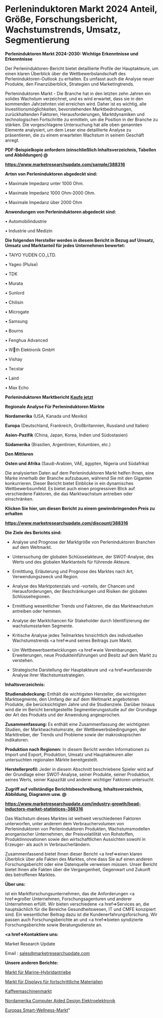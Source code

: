 # Perleninduktoren Markt 2024 Anteil, Größe, Forschungsbericht, Wachstumstrends, Umsatz, Segmentierung

<strong>Perleninduktoren Markt 2024-2030: Wichtige Erkenntnisse und Erkenntnisse</strong>

Der Perleninduktoren-Bericht bietet detaillierte Profile der Hauptakteure, um einen klaren Überblick über die Wettbewerbslandschaft des Perleninduktoren-Outlook zu erhalten. Es umfasst auch die Analyse neuer Produkte, den Finanzüberblick, Strategien und Marketingtrends.

Perleninduktoren Markt - Die Branche hat in den letzten zehn Jahren ein solides Wachstum verzeichnet, und es wird erwartet, dass sie in den kommenden Jahrzehnten viel erreichen wird. Daher ist es wichtig, alle Investitionsmöglichkeiten, bevorstehenden Marktbedrohungen, zurückhaltenden Faktoren, Herausforderungen, Marktdynamiken und technologischen Fortschritte zu ermitteln, um die Position in der Branche zu stärken. Die vorgeschlagene Untersuchung hat alle oben genannten Elemente analysiert, um dem Leser eine detaillierte Analyse zu präsentieren, die zu einem erwarteten Wachstum in seinem Geschäft anregt.



<strong><b>PDF-Beispielkopie anfordern (einschließlich Inhaltsverzeichnis, Tabellen und Abbildungen) @ </b></strong>

<strong><a href=https://www.marketresearchupdate.com/sample/388316>

<strong>https://www.marketresearchupdate.com/sample/388316</u></a></strong></strong>



<strong>Arten von Perleninduktoren abgedeckt sind:</strong>

• Maximale Impedanz unter 1000 Ohm.

• Maximale Impedanz 1000 Ohm-2000 Ohm.

• Maximale Impedanz über 2000 Ohm



<strong>Anwendungen von Perleninduktoren abgedeckt sind:</strong>

• Automobilindustrie

• Industrie und Medizin



<strong>Die folgenden Hersteller werden in diesem Bericht in Bezug auf Umsatz, Umsatz und Marktanteil für jedes Unternehmen bewertet:</strong>

• TAIYO YUDEN CO.,LTD.

• Yageo (Plulse)

• TDK

• Murata

• Sunlord

• Chilisin

• Microgate

• Samsung

• Bourns

• Fenghua Advanced

• Wth Elektronik GmbH

• Vishay

• Tecstar

• Laird

• Max Echo



<strong>Perleninduktoren Marktbericht <a href=https://www.marketresearchupdate.com/buynow/388316>Kaufe jetzt</a></strong>



<strong>Regionale Analyse Für Perleninduktoren Märkte</strong>



<strong>Nordamerika</strong> (USA, Kanada und Mexiko)



<strong>Europa</strong> (Deutschland, Frankreich, Großbritannien, Russland und Italien)



<strong>Asien-Pazifik</strong> (China, Japan, Korea, Indien und Südostasien)



<strong>Südamerika</strong> (Brasilien, Argentinien, Kolumbien, etc.)



<strong>Den Mittleren</strong> 

<strong>Osten und Afrika</strong> (Saudi-Arabien, VAE, ägypten, Nigeria und Südafrika)

Die analysierten Daten auf dem Perleninduktoren Markt helfen Ihnen, eine Marke innerhalb der Branche aufzubauen, während Sie mit den Giganten konkurrieren. Dieser Bericht bietet Einblicke in ein dynamisches Wettbewerbsumfeld. Es bietet auch einen progressiven Blick auf verschiedene Faktoren, die das Marktwachstum antreiben oder einschränken.



<strong>Klicken Sie hier, um diesen Bericht zu einem gewinnbringenden Preis zu erhalten
</strong>

<strong><a href=https://www.marketresearchupdate.com/discount/388316>https://www.marketresearchupdate.com/discount/388316</b></u></strong></a>



<strong>Die Ziele des Berichts sind:</strong>

- Analyse und Prognose der Marktgröße von Perleninduktoren Branchen auf dem Weltmarkt.

- Untersuchung der globalen Schlüsselakteure, der SWOT-Analyse, des Werts und des globalen Marktanteils für führende Akteure.

- Ermittlung, Erläuterung und Prognose des Marktes nach Art, Verwendungszweck und Region.

- Analyse des Marktpotenzials und -vorteils, der Chancen und Herausforderungen, der Beschränkungen und Risiken der globalen Schlüsselregionen.

- Ermittlung wesentlicher Trends und Faktoren, die das Marktwachstum antreiben oder hemmen.

- Analyse der Marktchancen für Stakeholder durch Identifizierung der wachstumsstarken Segmente.

- Kritische Analyse jedes Teilmarktes hinsichtlich des individuellen Wachstumstrends <a href=>und</a> seines Beitrags zum Markt.

- Um Wettbewerbsentwicklungen <a href=>wie</a> Vereinbarungen, Erweiterungen, neue Produkteinführungen und Besitz auf dem Markt zu verstehen.

- Strategische Darstellung der Hauptakteure und <a href=>umfas</a>sende Analyse ihrer Wachstumsstrategien.



<strong>Inhaltsverzeichnis:</strong>



<strong>Studienabdeckung:</strong> Enthält die wichtigsten Hersteller, die wichtigsten Marktsegmente, den Umfang der auf dem Weltmarkt angebotenen Produkte, die berücksichtigten Jahre und die Studienziele. Darüber hinaus wird die im Bericht bereitgestellte Segmentierungsstudie auf der Grundlage der Art des Produkts und der Anwendung angesprochen.



<strong>Zusammenfassung:</strong> Es enthält eine Zusammenfassung der wichtigsten Studien, der Marktwachstumsrate, der Wettbewerbsbedingungen, der Markttreiber, der Trends und Probleme sowie der makroskopischen Indikatoren.



<strong>Produktion nach Regionen:</strong> In diesem Bericht werden Informationen zu Import und Export, Produktion, Umsatz und Hauptakteuren aller untersuchten regionalen Märkte bereitgestellt.



<strong>Herstellerprofil:</strong> Jeder in diesem Abschnitt beschriebene Spieler wird auf der Grundlage einer SWOT-Analyse, seiner Produkte, seiner Produktion, seines Werts, seiner Kapazität und anderer wichtiger Faktoren untersucht.



<strong><b>Zugriff auf vollständige Berichtsbeschreibung, Inhaltsverzeichnis, Abbildung, Diagramm usw. @ </b></strong>

<strong><a href=https://www.marketresearchupdate.com/industry-growth/bead-inductors-market-statistices-388316>https://www.marketresearchupdate.com/industry-growth/bead-inductors-market-statistices-388316</a></strong>

Das Wachstum dieses Marktes ist weltweit verschiedenen Faktoren unterworfen, unter anderem dem Verbrauchervolumen von Perleninduktoren von Perleninduktoren Produkten, Wachstumsmodellen anorganischer Unternehmen, der Preisvolatilität von Rohstoffen, Produktinnovationen sowie den wirtschaftlichen Aussichten sowohl in Erzeuger- als auch in Verbraucherländern.

Zusammenfassend bietet Ihnen dieser Bericht <a href=>einen</a> klaren Überblick über alle Fakten des Marktes, ohne dass Sie auf einen anderen Forschungsbericht oder eine Datenquelle verweisen müssen. Unser Bericht bietet Ihnen alle Fakten über die Vergangenheit, Gegenwart und Zukunft des betroffenen Marktes.



<strong>Über uns:</strong>

 ist ein Marktforschungsunternehmen, das die Anforderungen <a href=>großer</a> Unternehmen, Forschungsagenturen und anderer Unternehmen erfüllt. Wir bieten verschiedene <a href=>Services</a> an, die hauptsächlich für die Bereiche Gesundheitswesen, IT und CMFE konzipiert sind. Ein wesentlicher Beitrag dazu ist die Kundenerfahrungsforschung. Wir passen auch Forschungsberichte an und <a href=>bieten</a> syndizierte Forschungsberichte sowie Beratungsdienste an.



<strong><a href=>Kontaktiere uns:</a></strong>

Market Research Update

Email : sales@marketresearchupdate.com



<strong>Unsere anderen Berichte:</strong>

<a href=https://www.linkedin.com/pulse/marine-hybrid-propulsions-market-witness-huge>Markt für Marine-Hybridantriebe</a>

<a href=https://www.linkedin.com/pulse/advanced-materials-displays-market-outlooks>Markt für Displays für fortschrittliche Materialien</a>

<a href=https://www.linkedin.com/pulse/coffee-maker-market-size-emerging-trends-consumption>Kaffeemaschinenmarkt</a>

<a href=https://www.linkedin.com/pulse/north-america-computer-aided-design-electrical-electronics>Nordamerika Computer Aided Design Elektroelektronik</a>

<a href=https://www.linkedin.com/pulse/europe-smart-wellness-market-2023-current-future-bla6f/>Europas Smart-Wellness-Markt</a>"
